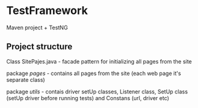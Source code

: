 # TestFramework

Maven project + TestNG 

## Project structure
   Class SitePajes.java - facade pattern for initializing all pages from the site
   
   package *pages* - contains all pages from the site (each web page it's separate class)
   
   package *utils* - contais driver setUp classes, Listener class, SetUp class (setUp driver before running tests) and Constans (url, driver etc)
       
